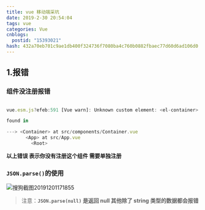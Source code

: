 ```yaml
---
title: vue 移动端采坑
date: 2019-2-30 20:54:04
tags: vue
categories: Vue
cnblogs:
  postid: "15393021"
hash: 432a70eb701c9ae1db400f324736f7080ba4c760b0882fbaec77d60d6ad106d0
---
```


## 1.报错

### 组件没注册报错

```js

vue.esm.js?efeb:591 [Vue warn]: Unknown custom element: <el-container> - did you register the component correctly? For recursive components, make sure to provide the "name" option.

found in

---> <Container> at src/components/Container.vue
       <App> at src/App.vue
         <Root>
```

**以上错误 表示你没有注册这个组件 需要单独注册**

### `JSON.parse()`的使用

![搜狗截图20191201171855](https://gitee.com/bitbw/my-gallery/raw/master/img/搜狗截图20191201171855.jpg)

> 注意：**`JSON.parse(null)` 是返回 null 其他除了 string 类型的数据都会报错**

